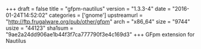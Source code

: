 +++
draft = false
title = "gfpm-nautilus"
version = "1.3.3-4"
date = "2016-01-24T14:52:02"
categories = ['gnome']
upstreamurl = "http://ftp.frugalware.org/pub/other/gfpm"
arch = "x86_64"
size = "9744"
usize = "44123"
sha1sum = "9ae2a24dd906ae1b44f3f7ca777790f3e4c169d3"
+++
GFpm extension for Nautilus